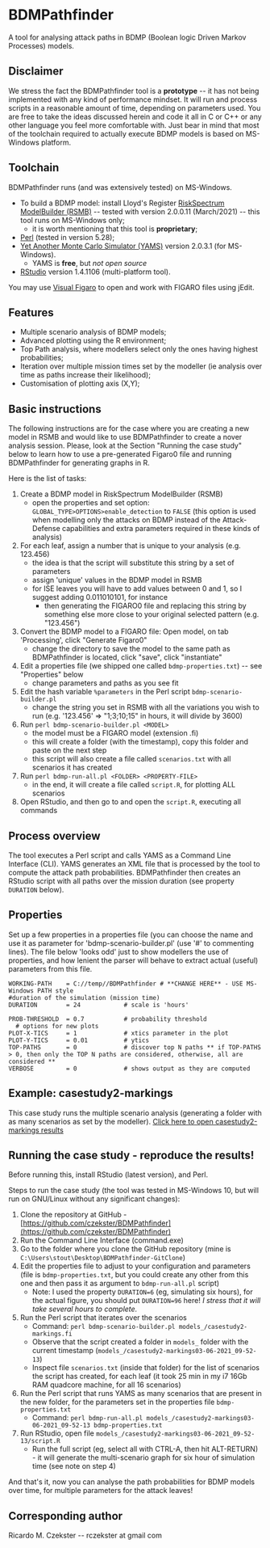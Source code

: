 # BDMPathfinder
A tool for analysing attack paths in BDMP (Boolean logic Driven Markov Processes) models.

## Disclaimer
We stress the fact the BDMPathfinder tool is a **prototype** -- it has not being implemented with any kind of performance mindset.
It will run and process scripts in a reasonable amount of time, depending on parameters used.
You are free to take the ideas discussed herein and code it all in C or C++ or any other language you feel more comfortable with.
Just bear in mind that most of the toolchain required to actually execute BDMP models is based on MS-Windows platform.

## Toolchain
BDMPathfinder runs (and was extensively tested) on MS-Windows.

- To build a BDMP model: install Lloyd's Register [RiskSpectrum ModelBuilder (RSMB)](https://www.lr.org/en-gb/riskspectrum/technical-information/modelbuilder/) -- tested with version 2.0.0.11 (March/2021) -- this tool runs on MS-Windows only;
  - it is worth mentioning that this tool is **proprietary**;
- [Perl](https://www.perl.org/get.html) (tested in version 5.28);
- [Yet Another Monte Carlo Simulator (YAMS)](https://sourceforge.net/projects/visualfigaro/files/YAMS/) version 2.0.3.1 (for MS-Windows).
  - YAMS is **free**, but _not open source_
- [RStudio](https://www.rstudio.com/products/rstudio/download/) version 1.4.1106 (multi-platform tool).

You may use [Visual Figaro](https://sourceforge.net/projects/visualfigaro/) to open and work with FIGARO files using jEdit.

## Features
- Multiple scenario analysis of BDMP models;
- Advanced plotting using the R environment;
- Top Path analysis, where modellers select only the ones having highest probabilities;
- Iteration over multiple mission times set by the modeller (ie analysis over time as paths increase their likelihood);
- Customisation of plotting axis (X,Y);

## Basic instructions
The following instructions are for the case where you are creating a new model in RSMB and would like to use BDMPathfinder to create a nover analysis session.
Please, look at the Section "Running the case study" below to learn how to use a pre-generated Figaro0 file and running BDMPathfinder for generating graphs in R.

Here is the list of tasks:
1. Create a BDMP model in RiskSpectrum ModelBuilder (RSMB)
   - open the properties and set option: ``GLOBAL_TYPE>OPTIONS>enable_detection`` to ``FALSE`` (this option is used when modelling only the attacks on BDMP instead of the Attack-Defense capabilities and extra parameters required in these kinds of analysis)
2. For each leaf, assign a number that is unique to your analysis (e.g. 123.456)
   - the idea is that the script will substitute this string by a set of parameters
   - assign 'unique' values in the BDMP model in RSMB
   - for ISE leaves you will have to add values between 0 and 1, so I suggest adding 0.011010101, for instance
       - then generating the FIGARO0 file and replacing this string by something else more close to your original selected pattern (e.g. "123.456")
3. Convert the BDMP model to a FIGARO file: Open model, on tab 'Processing', click "Generate Figaro0"
   - change the directory to save the model to the same path as BDMPathfinder is located, click "save", click "instantiate"
4. Edit a properties file (we shipped one called ``bdmp-properties.txt``) -- see "Properties" below
   - change parameters and paths as you see fit
5. Edit the hash variable ``%parameters`` in the Perl script ``bdmp-scenario-builder.pl``
   - change the string you set in RSMB with all the variations you wish to run (e.g. '123.456' => "1;3;10;15" in hours, it will divide by 3600)
6. Run ``perl bdmp-scenario-builder.pl <MODEL>``
   - the model must be a FIGARO model (extension .fi)
   - this will create a folder (with the timestamp), copy this folder and paste on the next step
   - this script will also create a file called ``scenarios.txt`` with all scenarios it has created
7. Run ``perl bdmp-run-all.pl <FOLDER> <PROPERTY-FILE>``
   - in the end, it will create a file called ``script.R``, for plotting ALL scenarios
8. Open RStudio, and then go to <FOLDER> and open the ``script.R``, executing all commands

## Process overview
The tool executes a Perl script and calls YAMS as a Command Line Interface (CLI).
YAMS generates an XML file that is processed by the tool to compute the attack path probabilities.
BDMPathfinder then creates an RStudio script with all paths over the mission duration (see property `DURATION` below).

## Properties
Set up a few properties in a properties file (you can choose the name and use it as parameter for 'bdmp-scenario-builder.pl' (use '#' to commenting lines).
The file below 'looks odd' just to show modellers the use of properties, and how lenient the parser will behave to extract actual (useful) parameters from this file.
```# use this for commenting lines
WORKING-PATH    = C://temp//BDMPathfinder # **CHANGE HERE** - USE MS-Windows PATH style
#duration of the simulation (mission time)
DURATION        = 24            # scale is 'hours'
       
PROB-THRESHOLD  = 0.7           # probability threshold
  # options for new plots
PLOT-X-TICS     = 1             # xtics parameter in the plot
PLOT-Y-TICS     = 0.01          # ytics
TOP-PATHS       = 0             # discover top N paths ** if TOP-PATHS > 0, then only the TOP N paths are considered, otherwise, all are considered **
VERBOSE         = 0             # shows output as they are computed
```

## Example: casestudy2-markings
This case study runs the multiple scenario analysis (generating a folder with as many scenarios as set by the modeller).
[Click here to open casestudy2-markings results](https://github.com/czekster/BDMPathfinder/blob/main/casestudy2-markings_results.png)

## Running the case study - reproduce the results!
Before running this, install RStudio (latest version), and Perl.

Steps to run the case study (the tool was tested in MS-Windows 10, but will run on GNU/Linux without any significant changes):
1. Clone the repository at GitHub - [https://github.com/czekster/BDMPathfinder](https://github.com/czekster/BDMPathfinder)
2. Run the Command Line Interface (command.exe)
3. Go to the folder where you clone the GitHub repository (mine is `C:\Users\stout\Desktop\BDMPathfinder-GitClone`)
4. Edit the properties file to adjust to your configuration and parameters (file is `bdmp-properties.txt`, but you could create any other from this one and then pass it as argument to `bdmp-run-all.pl` script)
   - Note: I used the property `DURATION=6` (eg, simulating six hours), for the actual figure, you should put `DURATION=96` here! *I stress that it will take several hours to complete.*
5. Run the Perl script that iterates over the scenarios
   - Command: `perl bdmp-scenario-builder.pl models_/casestudy2-markings.fi`
   - Observe that the script created a folder in `models_` folder with the current timestamp (`models_/casestudy2-markings03-06-2021_09-52-13`)
   - Inspect file `scenarios.txt` (inside that folder) for the list of scenarios the script has created, for each leaf (it took 25 min in my i7 16Gb RAM quadcore machine, for all 16 scenarios)
6. Run the Perl script that runs YAMS as many scenarios that are present in the new folder, for the parameters set in the properties file `bdmp-properties.txt`
   - Command: `perl bdmp-run-all.pl models_/casestudy2-markings03-06-2021_09-52-13 bdmp-properties.txt`
7. Run RStudio, open file `models_/casestudy2-markings03-06-2021_09-52-13/script.R`
   - Run the full script (eg, select all with CTRL-A, then hit ALT-RETURN) - it will generate the multi-scenario graph for six hour of simulation time (see note on step 4)

And that's it, now you can analyse the path probabilities for BDMP models over time, for multiple parameters for the attack leaves!

## Corresponding author
Ricardo M. Czekster -- rczekster at gmail com



